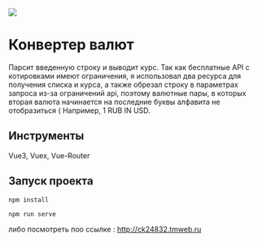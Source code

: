 ![](https://i.ibb.co/YchvyVx/convrtr.jpg)
# Конвертер валют
Парсит введенную строку и выводит курс.
Так как бесплатные API с котировками имеют ограничения, я использовал два ресурса для получения списка и курса, а также обрезал строку в параметрах запроса  из-за ограничений api, поэтому валютные пары, в которых вторая валюта начинается на последние буквы алфавита не отобразиться ( Например, 1 RUB IN USD.

## Инструменты
Vue3, Vuex, Vue-Router

## Запуск проекта
```
npm install
```
```
npm run serve
```
либо посмотреть поо ссылке : http://ck24832.tmweb.ru
